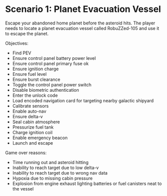 Scenario 1: Planet Evacuation Vessel
====================================

Escape your abandoned home planet before the asteroid hits.
The player needs to locate a planet evacuation vessel called RobuZZed-105 and use it to escape the planet.

Objectives:
- Find PEV
- Ensure control panel battery power level
- Ensure control panel primary fuse ok
- Ensure ignition charge
- Ensure fuel level
- Ensure burst clearance
- Toggle the control panel power switch
- Disable biometric authentication
- Enter the unlock code
- Load encoded navigation card for targeting nearby galactic shipyard
- Calibrate sensors
- Enable auto-nav
- Ensure delta-v
- Seal cabin atmosphere
- Pressurize fuel tank
- Charge ignition coil
- Enable emergency beacon
- Launch and escape

Game over reasons:
- Time running out and asteroid hitting
- Inability to reach target due to low delta-v
- Inability to reach target due to wrong nav data
- Hypoxia due to missing cabin pressure
- Explosion from engine exhaust lighting batteries or fuel canisters neat to the vessel